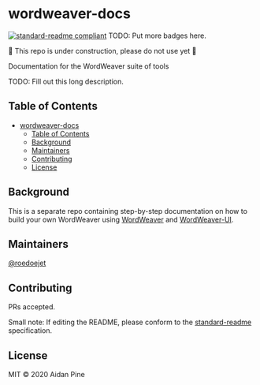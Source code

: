 # wordweaver-docs

[![standard-readme compliant](https://img.shields.io/badge/standard--readme-OK-green.svg?style=flat-square)](https://github.com/RichardLitt/standard-readme)
TODO: Put more badges here.

:construction: This repo is under construction, please do not use yet :construction:

Documentation for the WordWeaver suite of tools

TODO: Fill out this long description.

## Table of Contents

- [wordweaver-docs](#wordweaver-docs)
  - [Table of Contents](#table-of-contents)
  - [Background](#background)
  - [Maintainers](#maintainers)
  - [Contributing](#contributing)
  - [License](#license)

## Background

This is a separate repo containing step-by-step documentation on how to build your own WordWeaver using [WordWeaver](https://github.com/roedoejet/wordweaver) and [WordWeaver-UI](https://github.com/roedoejet/wordweaver-UI).

## Maintainers

[@roedoejet](https://github.com/roedoejet)

## Contributing

PRs accepted.

Small note: If editing the README, please conform to the [standard-readme](https://github.com/RichardLitt/standard-readme) specification.

## License

MIT © 2020 Aidan Pine

